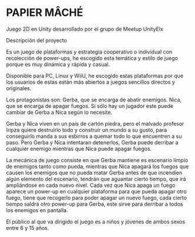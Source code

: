 # PAPIER MÂCHÉ

Juego 2D en Unity desarrollado por el grupo de Meetup UnityElx

Descripción del proyecto

Es un juego de plataformas y estrategia cooperativo o individual con recolección de power-ups, he escogido esta temática y estilo de juego porque es muy dinámica y rápida y casual.

Disponible para PC, Linux y WiiU, he escogido estas plataformas por que los usuarios de estas están más abiertos a juegos sencillos directos y originales.

Los protagonistas son:
	Gerba, que se encarga de abatir enemigos.
	Nica, que se encarga de apagar fuegos.
Si sólo hay un jugador este puede cambiar de Gerba a Nica según lo necesite.

Gerba y Nica viven en un país de cartón piedra, pero el malvado profesor Iripza quiere destruirlo todo y construir un mundo a su gusto, para conseguirlo manda a sus esbirros a quemar todo lo que encuentren a su paso.
Pero Gerba y Nica intentaran detenerlos, Gerba puede derribar a cualquier enemigo mientras que Nica puede apagar fuegos.

La mecánica de juego consiste en que Gerba mantiene es escenario limpio de enemigos tanto como pueda, mientras que Nica apagará los fuegos que causen los enemigos que no pueda matar Gerba antes de que incendien algún elemento del escenario, tendrán que aguantar cierto tiempo, que irá ampliándose en cada nuevo nivel.
Cada vez que Nica apaga un fuego aparece un power-up en cualquier plataforma para que pueda apagar otro fuego, tiene que recogerlo para poder apagar un nuevo fuego, cada cierto tiempo saldrá otro power-up para Gerba, este sirve para derribar a todos los enemigos en pantalla.

El público al que va dirigido el juego es a niños y jóvenes de ambos sexos entre 6 y 15 años.


